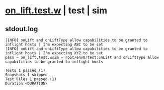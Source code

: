 # [on_lift.test.w](../../../../../tests/valid/on_lift.test.w) | test | sim

## stdout.log
```log
[INFO] onLift and onLiftType allow capabilities to be granted to inflight hosts | I'm expecting ABC to be set
[INFO] onLift and onLiftType allow capabilities to be granted to inflight hosts | I'm expecting XYZ to be set
pass ─ on_lift.test.wsim » root/env0/test:onLift and onLiftType allow capabilities to be granted to inflight hosts

Tests 1 passed (1)
Snapshots 1 skipped
Test Files 1 passed (1)
Duration <DURATION>
```

